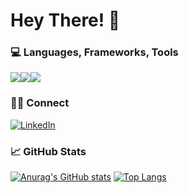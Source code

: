 # Hey There! 👋

### 💻 Languages, Frameworks, Tools

<div style="display: flex">
  <img src="https://skillicons.dev/icons?i=kotlin,androidstudio,gradle" />
  <img src="https://skillicons.dev/icons?i=react,next,tailwind" />
  <img src="https://skillicons.dev/icons?i=aws,firebase,docker" />
</div>

### 🤝🏻 Connect

[![LinkedIn](https://img.shields.io/badge/LinkedIn-0077B5?style=for-the-badge&logo=linkedin&logoColor=white)](https://www.linkedin.com/in/tomtruyen/)

### 📈 GitHub Stats 

[![Anurag's GitHub stats](https://github-readme-stats.vercel.app/api?username=TomTruyen&show_icons=true)](https://github.com/anuraghazra/github-readme-stats)
[![Top Langs](https://github-readme-stats.vercel.app/api/top-langs/?username=TomTruyen&layout=compact&langs_count=10)](https://github.com/anuraghazra/github-readme-stats)


